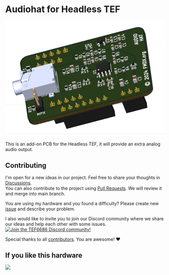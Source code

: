 # Audiohat for Headless TEF
![plot](./picture.png)

This is an add-on PCB for the Headless TEF, it will provide an extra analog audio output.

## Contributing
I'm open for a new ideas in our project. Feel free to share your thoughts in [Discussions](https://github.com/PE5PVB/Audiohat-Headless-TEF/discussions).\
You can also contribute to the project using [Pull Requests](https://github.com/PE5PVB/Audiohat-Headless-TEF/pulls). We will review it and merge into main branch.

You are using my hardware and you found a difficulty? Please create new [issue](https://github.com/PE5PVB/Audiohat-Headless-TEF/issues) and describe your problem.

I also would like to invite you to join our Discord community where we share our ideas and help each other with some issues.\
[<img alt="Join the TEF6686 Discord community!" src="https://i.imgur.com/lI9Tuxf.png" height="120">](https://discord.gg/ZAVNdS74mC)  

Special thanks to all [contributors](https://github.com/PE5PVB/Audiohat-Headless-TEF/graphs/contributors). You are awesome! ❤️

## If you like this hardware
<a href="https://www.buymeacoffee.com/pe5pvb"><img src="https://img.buymeacoffee.com/button-api/?text=Buy me a coffee&emoji=☕&slug=pe5pvb&button_colour=FFDD00&font_colour=000000&font_family=Cookie&outline_colour=000000&coffee_colour=ffffff" /></a>
